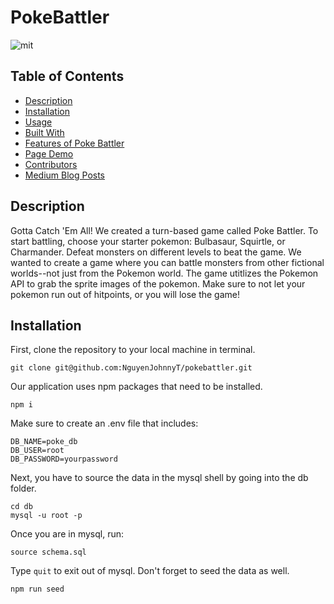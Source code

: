 # PokeBattler
![mit](https://img.shields.io/badge/license-MIT-blue)

## Table of Contents 
- [Description](#description)
- [Installation](#installation)
- [Usage](#usage)
- [Built With](#built%20with)
- [Features of Poke Battler](#features%20of%20poke%20battler)
- [Page Demo](#page%20demo)
- [Contributors](#contributors)
- [Medium Blog Posts](#medium%20blog%20posts)

## Description
Gotta Catch 'Em All! We created a turn-based game called Poke Battler. To start battling, choose your starter pokemon: Bulbasaur, Squirtle, or Charmander. Defeat monsters on different levels to beat the game. We wanted to create a game where you can battle monsters from other fictional worlds--not just from the Pokemon world. The game utitlizes the Pokemon API to grab the sprite images of the pokemon. Make sure to not let your pokemon run out of hitpoints, or you will lose the game! 

## Installation
First, clone the repository to your local machine in terminal.
``` console
git clone git@github.com:NguyenJohnnyT/pokebattler.git
```
Our application uses npm packages that need to be installed.
``` console
npm i
```
Make sure to create an .env file that includes:
```
DB_NAME=poke_db
DB_USER=root
DB_PASSWORD=yourpassword
```
Next, you have to source the data in the mysql shell by going into the db folder.
``` console
cd db
mysql -u root -p
```
Once you are in mysql, run:
``` console
source schema.sql
```
Type ```quit``` to exit out of mysql.
Don't forget to seed the data as well.
``` console
npm run seed
```